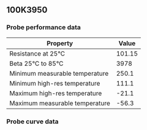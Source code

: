 ## 100K3950
### Probe performance data
Property | Value
-------- | --------
Resistance at 25°C | 101.15
Beta 25°C to 85°C | 3978
Minimum measurable temperature | 250.1
Minimum high-res temperature | 111.1
Maximum high-res temperature | -21.1
Maximum measurable temperature | -56.3
### Probe curve data

